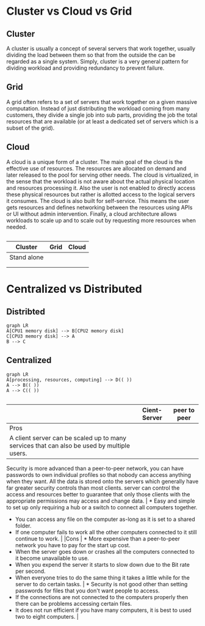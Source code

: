# Cluster vs Cloud vs Grid

## Cluster
A cluster is usually a concept of several servers that work together, usually dividing the load between them so that from the outside 
the can be regarded as a single system. Simply, cluster is a very general pattern for dividing workload and providing redundancy to 
prevent failure.

## Grid
A grid often refers to a set of servers that work together on a given massive computation. Instead of just distributing the workload 
coming from many customers, they divide a single job into sub parts, providing the job the total resources that are available (or at 
least a dedicated set of servers which is a subset of the grid).

## Cloud
A cloud is a unique form of a cluster. The main goal of the cloud is the effective use of resources. The resources are allocated on demand 
and later released to the pool for serving other needs. The cloud is virtualized, in the sense that the workload is not aware about the 
actual physical location and resources processing it. Also the user is not enabled to directly access these physical resources but rather 
is allotted access to the logical servers it consumes. The cloud is also built for self-service. This means the user gets resources and 
defines networking between the resources using APIs or UI without admin intervention. Finally, a cloud architecture allows workloads to 
scale up and to scale out by requesting more resources when needed.

## 

|Cluster         |Grid                           |Cloud                         |
|----------------|-------------------------------|-----------------------------|
|Stand alone	 | |             |
|           | | |
|           | | |

# Centralized vs Distributed

## Distribted

```mermaid
graph LR
A[CPU1 memory disk] --> B[CPU2 memory disk]
C[CPU3 memory disk] --> A
B --> C
```

## Centralized

```mermaid
graph LR
A[processing, resources, computing] --> D(( ))
A --> B(( ))
A --> C(( ))
```
## 

|     |Cient-Server  |peer to peer |
|----------------|-------------------------------|-----------------------------|
|Pros 
|A client server can be scaled up to many services that can also be used by multiple users.
Security is more advanced than a peer-to-peer network, you can have passwords to own individual profiles so that nobody can access anything when they want.
All the data is stored onto the servers which generally have far greater security controls than most clients. server can control the access and resources better to guarantee that only those clients with the appropriate permissions may access and change data.
| * Easy and simple to set up only requiring a hub or a switch to connect all computers together.
* You can access any file on the computer as-long as it is set to a shared folder.
* If one computer fails to work all the other computers connected to it still continue to work. |
|Cons 
| * More expensive than a peer-to-peer network you have to pay for the start up cost.
* When the server goes down or crashes all the computers connected to it become unavailable to use.
* When you expend the server it starts to slow down due to the Bit rate per second.
* When everyone tries to do the same thing it takes a little while for the server to do certain tasks.
| * Security is not good other than setting passwords for files that you don't want people to access.
* If the connections are not connected to the computers properly then there can be problems accessing certain files.
* It does not run efficient if you have many computers, it is best to used two to eight computers.
|
